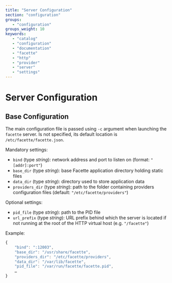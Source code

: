 ```yaml
---
title: "Server Configuration"
section: "configuration"
groups:
   - "configuration"
groups_weight: 10
keywords:
   - "catalog"
   - "configuration"
   - "documentation"
   - "facette"
   - "http"
   - "provider"
   - "server"
   - "settings"
---
```


# Server Configuration

## Base Configuration

The main configuration file is passed using `-c` argument when launching the `facette` server. Is not specified, its
default location is `/etc/facette/facette.json`.

Mandatory settings:

 * `bind` (type _string_): network address and port to listen on (format: `"[addr]:port"`)
 * `base_dir` (type _string_): base Facette application directory holding static files
 * `data_dir` (type _string_): directory used to store application data
 * `providers_dir` (type _string_): path to the folder containing providers configuration files (default: `"/etc/facette/providers"`)

Optional settings:

 * `pid_file` (type _string_): path to the PID file
 * `url_prefix` (type _string_): URL prefix behind which the server is located if not running at the root of the HTTP
   virtual host (e.g. `"/facette"`)

Example:

```javascript
{
    "bind": ":12003",
    "base_dir": "/usr/share/facette",
    "providers_dir": "/etc/facette/providers",
    "data_dir": "/var/lib/facette",
    "pid_file": "/var/run/facette/facette.pid",
    …
}
```
